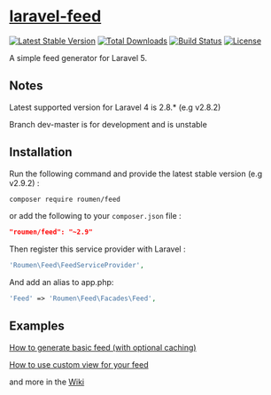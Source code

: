 # [laravel-feed](https://roumen.it/projects/laravel-feed)

[![Latest Stable Version](https://poser.pugx.org/roumen/feed/version.png)](https://packagist.org/packages/roumen/feed) [![Total Downloads](https://poser.pugx.org/roumen/feed/d/total.png)](https://packagist.org/packages/roumen/feed) [![Build Status](https://travis-ci.org/RoumenDamianoff/laravel-feed.png?branch=master)](https://travis-ci.org/RoumenDamianoff/laravel-feed) [![License](https://poser.pugx.org/roumen/feed/license.png)](https://packagist.org/packages/roumen/feed)

A simple feed generator for Laravel 5.

## Notes

Latest supported version for Laravel 4 is 2.8.* (e.g v2.8.2)

Branch dev-master is for development and is unstable

## Installation

Run the following command and provide the latest stable version (e.g v2.9.2) :

```bash
composer require roumen/feed
```

or add the following to your `composer.json` file :

```json
"roumen/feed": "~2.9"
```

Then register this service provider with Laravel :

```php
'Roumen\Feed\FeedServiceProvider',
```

And add an alias to app.php:

```php
'Feed' => 'Roumen\Feed\Facades\Feed',
```

## Examples

[How to generate basic feed (with optional caching)](https://github.com/RoumenDamianoff/laravel-feed/wiki/basic-feed)

[How to use custom view for your feed](https://github.com/RoumenDamianoff/laravel-feed/wiki/How-to-use-custom-view)

and more in the [Wiki](https://github.com/RoumenDamianoff/laravel-feed/wiki)
